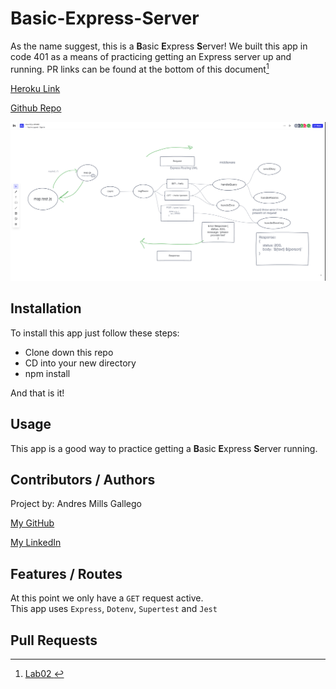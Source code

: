 # Basic-Express-Server

As the name suggest, this is a **B**asic **E**xpress **S**erver!
We built this app in code 401 as a means of practicing getting an Express server up and running.
PR links can be found at the bottom of this document[^1]

[Heroku Link](https://andres-basic-express-server.herokuapp.com/)

[Github Repo](https://github.com/AndresMillsGallego/basic-express-server)

![Class 02 UML](./assets/class-02-UML.png)

## Installation

To install this app just follow these steps:

- Clone down this repo
- CD into your new directory
- npm install

And that is it!

## Usage

This app is a good way to practice getting a **B**asic **E**xpress **S**erver running.

## Contributors / Authors

Project by: Andres Mills Gallego

[My GitHub](https://github.com/AndresMillsGallego)

[My LinkedIn](https://www.linkedin.com/in/andres-mills-gallego/)

## Features / Routes

At this point we only have a `GET` request active.  
This app uses `Express`, `Dotenv`, `Supertest` and `Jest`

## Pull Requests

[^1]: [Lab02 ](https://github.com/AndresMillsGallego/basic-express-server/pulls?q=is%3Apr+is%3Aclosed)


